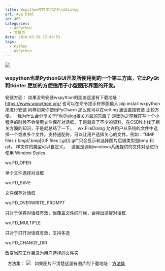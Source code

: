 ```yaml
---
title: Wxpython控件学习之FileDialog
url: 466.html
id: 466
categories:
  - WxPython
  - 文章页
date: 2018-03-29 12:48:53
tags:
  - Python
  - WxPython
---
```


![](http://47.100.4.8/wp-content/uploads/2018/03/d0c8a786c9177f3e3d1cab2870cf3bc79f3d56ee.png)

### wxpython也是PythonGUI开发所使用到的一个第三方库，它比PyQt和tkinter 更加的方便适用于小型图形界面的开发。

安装方面： 如果没有安装wxpython的朋友这里有下载地址：https://www.wxpython.org/ 也可以在命令提示符界面输入 pip install wxpython 来进行安装 同样如果你使用PyCharm 那么就可以在setting 里面直接安装 比较方便。   我为什么会分享关于FileDialog相关方面的东西？ 是因为之前我在写一个小程序的时候不会使用文件保存对话框，于是就查了不少的资料，在CSDN上找了相关方面的知识，于是就总结了一下。   wx.FileDialog 允许用户从系统的文件中选择一个或者多个文件。支持通配符，可以让用户选择关心的文件。例如："BMP files (*.bmp)|*.bmp|GIF files (*.gif)|*.gif"只会显示和选择图片后缀类型是bmp 和gif。 样文件的类型可以自定义。   这里是调用windows系统提供的文件对话进行使用 Window Styles

wx.FD_OPEN

单个文件选择对话框

wx.FD_SAVE

文件保存对话框

wx.FD\_OVERWRITE\_PROMPT

只对于保存对话框有效，当覆盖文件的时候，会弹出提醒对话框

wx.FD_MULTIPLE

只对于打开对话框有效，支持多选

wx.FD\_CHANGE\_DIR

改变当前工作目录为用户选择的文件夹

  方法集： ![](http://47.100.4.8/wp-content/uploads/2018/03/QQ图片20180329124409.png)   如果图片不清楚这里有图片的下载地址：[方法集](http://47.100.4.8/wp-content/uploads/2018/03/方法集.rar)